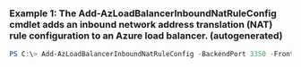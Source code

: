 ### Example 1: The Add-AzLoadBalancerInboundNatRuleConfig cmdlet adds an inbound network address translation (NAT) rule configuration to an Azure load balancer. (autogenerated)
```powershell
PS C:\> Add-AzLoadBalancerInboundNatRuleConfig -BackendPort 3350 -FrontendIpConfiguration $slb.FrontendIpConfigurations[0] -FrontendPort 3350 -Name NewNatRule -Protocol TCP
```

